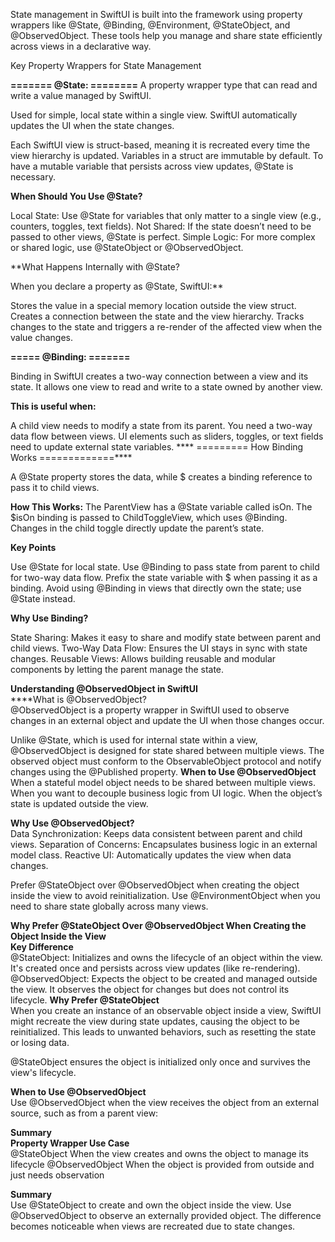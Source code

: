 State management in SwiftUI is built into the framework using property wrappers like @State, @Binding, @Environment, @StateObject, and @ObservedObject. 
These tools help you manage and share state efficiently across views in a declarative way.

Key Property Wrappers for State Management

**=======    @State:     ========**
A property wrapper type that can read and write a value managed by SwiftUI.


Used for simple, local state within a single view.
SwiftUI automatically updates the UI when the state changes.

Each SwiftUI view is struct-based, meaning it is recreated every time the view hierarchy is updated.
Variables in a struct are immutable by default. To have a mutable variable that persists across view updates, @State is necessary.

**When Should You Use @State?**

Local State:
Use @State for variables that only matter to a single view (e.g., counters, toggles, text fields).
Not Shared:
If the state doesn’t need to be passed to other views, @State is perfect.
Simple Logic:
For more complex or shared logic, use @StateObject or @ObservedObject.

**What Happens Internally with @State?

When you declare a property as @State, SwiftUI:**

Stores the value in a special memory location outside the view struct.
Creates a connection between the state and the view hierarchy.
Tracks changes to the state and triggers a re-render of the affected view when the value changes.

**===== @Binding: =======**

Binding in SwiftUI creates a two-way connection between a view and its state. It allows one view to read and write to a state owned by another view.

**This is useful when:**

A child view needs to modify a state from its parent.
You need a two-way data flow between views.
UI elements such as sliders, toggles, or text fields need to update external state variables.
**** ========= How Binding Works =============****

A @State property stores the data, while $ creates a binding reference to pass it to child views.

**How This Works:**
The ParentView has a @State variable called isOn.
The $isOn binding is passed to ChildToggleView, which uses @Binding.
Changes in the child toggle directly update the parent’s state.

**Key Points**

Use @State for local state.
Use @Binding to pass state from parent to child for two-way data flow.
Prefix the state variable with $ when passing it as a binding.
Avoid using @Binding in views that directly own the state; use @State instead.

**Why Use Binding?** 

State Sharing: Makes it easy to share and modify state between parent and child views.
Two-Way Data Flow: Ensures the UI stays in sync with state changes.
Reusable Views: Allows building reusable and modular components by letting the parent manage the state.

**Understanding @ObservedObject in SwiftUI**<br>
****What is @ObservedObject?**<br>**
@ObservedObject is a property wrapper in SwiftUI used to observe changes in an external object and update the UI when those changes occur.

Unlike @State, which is used for internal state within a view, @ObservedObject is designed for state shared between multiple views. The observed object must conform to the ObservableObject protocol and notify changes using the @Published property.
**When to Use @ObservedObject**<br>
When a stateful model object needs to be shared between multiple views.
When you want to decouple business logic from UI logic.
When the object’s state is updated outside the view.

**Why Use @ObservedObject?**<br>
Data Synchronization: Keeps data consistent between parent and child views.
Separation of Concerns: Encapsulates business logic in an external model class.
Reactive UI: Automatically updates the view when data changes.

Prefer @StateObject over @ObservedObject when creating the object inside the view to avoid reinitialization.
Use @EnvironmentObject when you need to share state globally across many views.

**Why Prefer @StateObject Over @ObservedObject When Creating the Object Inside the View**<br>
**Key Difference<br>**
@StateObject: Initializes and owns the lifecycle of an object within the view. It's created once and persists across view updates (like re-rendering).
@ObservedObject: Expects the object to be created and managed outside the view. It observes the object for changes but does not control its lifecycle.
**Why Prefer @StateObject**<br>
When you create an instance of an observable object inside a view, SwiftUI might recreate the view during state updates, causing the object to be reinitialized. This leads to unwanted behaviors, such as resetting the state or losing data.

@StateObject ensures the object is initialized only once and survives the view's lifecycle.

**When to Use @ObservedObject**<br>
Use @ObservedObject when the view receives the object from an external source, such as from a parent view:

**Summary<br>
Property Wrapper	Use Case**<br>
@StateObject	When the view creates and owns the object to manage its lifecycle
@ObservedObject	When the object is provided from outside and just needs observation

**Summary**<br>
Use @StateObject to create and own the object inside the view.
Use @ObservedObject to observe an externally provided object.
The difference becomes noticeable when views are recreated due to state changes.
